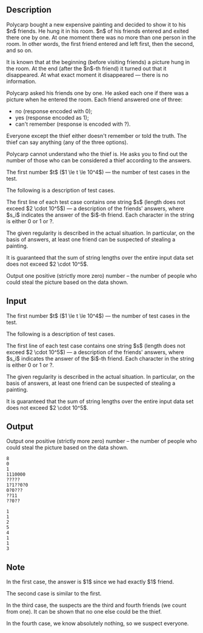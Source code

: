 ## Description

<div><p>Polycarp bought a new expensive painting and decided to show it to his $n$ friends. He hung it in his room. $n$ of his friends entered and exited there one by one. At one moment there was no more than one person in the room. In other words, the first friend entered and left first, then the second, and so on.</p><p>It is known that at the beginning (before visiting friends) a picture hung in the room. At the end (after the $n$-th friend) it turned out that it disappeared. At what exact moment it disappeared&nbsp;— there is no information.</p><p>Polycarp asked his friends one by one. He asked each one if there was a picture when he entered the room. Each friend answered one of three:</p><ul> <li> <span class="tex-font-style-it">no</span> (response encoded with <span class="tex-font-style-tt">0</span>); </li><li> <span class="tex-font-style-it">yes</span> (response encoded as <span class="tex-font-style-tt">1</span>); </li><li> <span class="tex-font-style-it">can't remember</span> (response is encoded with <span class="tex-font-style-tt">?</span>). </li></ul><p>Everyone except the thief either doesn't remember or told the <span class="tex-font-style-bf">truth</span>. The thief can say anything (any of the three options).</p><p>Polycarp cannot understand who the thief is. He asks you to find out the number of those who can be considered a thief according to the answers.</p></div><div class="input-specification"><p>The first number $t$ ($1 \le t \le 10^4$)&nbsp;— the number of test cases in the test.</p><p>The following is a description of test cases.</p><p>The first line of each test case contains one string $s$ (length does not exceed $2 \cdot 10^5$)&nbsp;— a description of the friends' answers, where $s_i$ indicates the answer of the $i$-th friend. Each character in the string is either <span class="tex-font-style-tt">0</span> or <span class="tex-font-style-tt">1</span> or <span class="tex-font-style-tt">?</span>.</p><p>The given regularity is described in the actual situation. In particular, on the basis of answers, at least one friend can be suspected of stealing a painting.</p><p>It is guaranteed that the sum of string lengths over the entire input data set does not exceed $2 \cdot 10^5$.</p></div><div class="output-specification"><p>Output one positive (strictly more zero) number&nbsp;– the number of people who could steal the picture based on the data shown.</p></div>

## Input

<p>The first number $t$ ($1 \le t \le 10^4$)&nbsp;— the number of test cases in the test.</p><p>The following is a description of test cases.</p><p>The first line of each test case contains one string $s$ (length does not exceed $2 \cdot 10^5$)&nbsp;— a description of the friends' answers, where $s_i$ indicates the answer of the $i$-th friend. Each character in the string is either <span class="tex-font-style-tt">0</span> or <span class="tex-font-style-tt">1</span> or <span class="tex-font-style-tt">?</span>.</p><p>The given regularity is described in the actual situation. In particular, on the basis of answers, at least one friend can be suspected of stealing a painting.</p><p>It is guaranteed that the sum of string lengths over the entire input data set does not exceed $2 \cdot 10^5$.</p>

## Output

<p>Output one positive (strictly more zero) number&nbsp;– the number of people who could steal the picture based on the data shown.</p>





```input1
8
0
1
1110000
?????
1?1??0?0
0?0???
??11
??0??
```




```output1
1
1
2
5
4
1
1
3
```



## Note

<p>In the first case, the answer is $1$ since we had exactly $1$ friend.</p><p>The second case is similar to the first.</p><p>In the third case, the suspects are the third and fourth friends (we count from one). It can be shown that no one else could be the thief.</p><p>In the fourth case, we know absolutely nothing, so we suspect everyone.</p>
